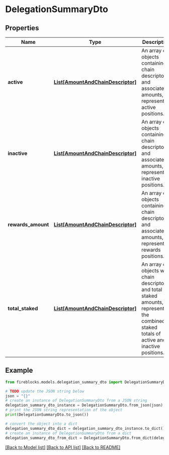 # DelegationSummaryDto


## Properties

Name | Type | Description | Notes
------------ | ------------- | ------------- | -------------
**active** | [**List[AmountAndChainDescriptor]**](AmountAndChainDescriptor.md) | An array of objects containing chain descriptors and associated amounts, representing active positions. | 
**inactive** | [**List[AmountAndChainDescriptor]**](AmountAndChainDescriptor.md) | An array of objects containing chain descriptors and associated amounts, representing inactive positions. | 
**rewards_amount** | [**List[AmountAndChainDescriptor]**](AmountAndChainDescriptor.md) | An array of objects containing chain descriptors and associated amounts, representing rewards positions. | 
**total_staked** | [**List[AmountAndChainDescriptor]**](AmountAndChainDescriptor.md) | An array of objects with chain descriptors and total staked amounts, representing the combined staked totals of active and inactive positions. | 

## Example

```python
from fireblocks.models.delegation_summary_dto import DelegationSummaryDto

# TODO update the JSON string below
json = "{}"
# create an instance of DelegationSummaryDto from a JSON string
delegation_summary_dto_instance = DelegationSummaryDto.from_json(json)
# print the JSON string representation of the object
print(DelegationSummaryDto.to_json())

# convert the object into a dict
delegation_summary_dto_dict = delegation_summary_dto_instance.to_dict()
# create an instance of DelegationSummaryDto from a dict
delegation_summary_dto_from_dict = DelegationSummaryDto.from_dict(delegation_summary_dto_dict)
```
[[Back to Model list]](../README.md#documentation-for-models) [[Back to API list]](../README.md#documentation-for-api-endpoints) [[Back to README]](../README.md)


